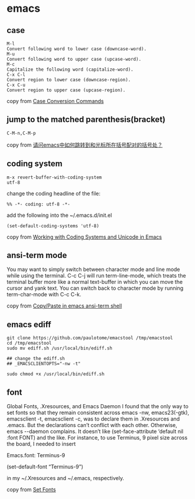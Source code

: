 # emacs

## case

``` emacs-lisp
M-l
Convert following word to lower case (downcase-word).
M-u
Convert following word to upper case (upcase-word).
M-c
Capitalize the following word (capitalize-word).
C-x C-l
Convert region to lower case (downcase-region).
C-x C-u
Convert region to upper case (upcase-region).
```
copy from [Case Conversion Commands](https://www.gnu.org/software/emacs/manual/html_node/emacs/Case.html)

## jump to the matched parenthesis(bracket)

```
C-M-n,C-M-p
```
copy from [请问emacs中如何跳转到和光标所在括号配对的括号处？](https://bbs.csdn.net/topics/70029649)

## coding system

``` emacs-lisp
m-x revert-buffer-with-coding-system
utf-8
```
change the coding headline of the file:

```
%% -*- coding: utf-8 -*-
```

add the following into the ~/.emacs.d/init.el

``` emacs-lisp
(set-default-coding-systems 'utf-8)
```
copy from [Working with Coding Systems and Unicode in Emacs](https://www.masteringemacs.org/article/working-coding-systems-unicode-emacs)

## ansi-term mode

>>>
You may want to simply switch between character mode and line mode while using the terminal. C-c C-j will run term-line-mode, which treats the terminal buffer more like a normal text-buffer in which you can move the cursor and yank text. You can switch back to character mode by running term-char-mode with C-c C-k.

copy from [Copy/Paste in emacs ansi-term shell](https://stackoverflow.com/questions/2886184/copy-paste-in-emacs-ansi-term-shell)

## emacs ediff

``` shell
git clone https://github.com/paulotome/emacstool /tmp/emacstool
cd /tmp/emacstool
sudo mv ediff.sh /usr/local/bin/ediff.sh

## change the ediff.sh
## _EMACSCLIENTOPTS="-nw -t"

sudo chmod +x /usr/local/bin/ediff.sh
```

## font

>>>
Global Fonts, .Xresources, and Emacs Daemon
I found that the only way to set fonts so that they remain consistent across emacs -nw, emacs23(-gtk), emacsclient -t, emacsclient -c, was to declare them in .Xresources and .emacs. But the declarations can’t conflict with each other. Otherwise, emacs --daemon complains. It doesn’t like (set-face-attribute ‘default nil :font FONT) and the like. For instance, to use Terminus, 9 pixel size across the board, I needed to insert

Emacs.font: Terminus-9

(set-default-font “Terminus-9”)

in my ~/.Xresources and ~/.emacs, respectively.


copy from [Set Fonts](https://www.emacswiki.org/emacs/SetFonts)

